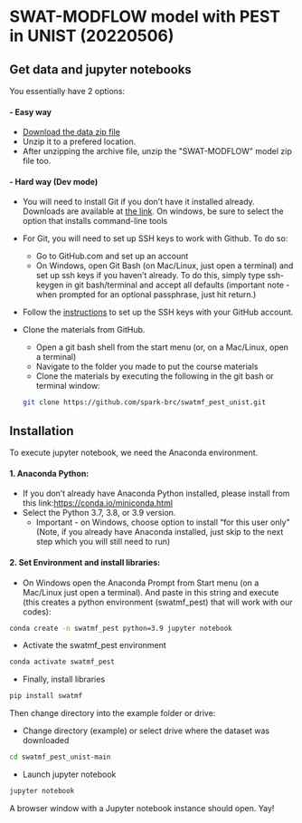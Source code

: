 # SWAT-MODFLOW model with PEST in UNIST (20220506)

## Get data and jupyter notebooks
You essentially have 2 options:

#### - Easy way
- [Download the data zip file](https://github.com/spark-brc/swatmf_pest_unist/archive/refs/heads/main.zip)
- Unzip it to a prefered location.
- After unzipping the archive file, unzip the "SWAT-MODFLOW" model zip file too.

#### - Hard way (Dev mode)  
- You will need to install Git if you don’t have it installed already. Downloads are available at [the link](https://git-scm.com/download). On windows, be sure to select the option that installs command-line tools  
- For Git, you will need to set up SSH keys to work with Github. To do so:
    - Go to GitHub.com and set up an account
    - On Windows, open Git Bash (on Mac/Linux, just open a terminal) and set up ssh keys if you haven’t already. To do this, simply type ssh-keygen in git bash/terminal and accept all defaults (important note - when prompted for an optional passphrase, just hit return.)  
- Follow the [instructions](https://help.github.com/articles/adding-a-new-ssh-key-to-your-github-account/) to set up the SSH keys with your GitHub account.
- Clone the materials from GitHub.
    - Open a git bash shell from the start menu (or, on a Mac/Linux, open a terminal)
    - Navigate to the folder you made to put the course materials
    - Clone the materials by executing the following in the git bash or terminal window:    

    ```bash
    git clone https://github.com/spark-brc/swatmf_pest_unist.git
    ```  
        
## Installation
To execute jupyter notebook, we need the Anaconda environment.

#### 1. Anaconda Python:
- If you don’t already have Anaconda Python installed, please install from this link:https://conda.io/miniconda.html  
- Select the Python 3.7, 3.8, or 3.9 version. 
    * Important - on Windows, choose option to install “for this user only” (Note, if you already have Anaconda installed, just skip to the next step which you will still need to run)

#### 2. Set Environment and install libraries:
- On Windows open the Anaconda Prompt from Start menu (on a Mac/Linux just open a terminal). And paste in this string and execute (this creates a python environment (swatmf_pest) that will work with our codes):
```bash
conda create -n swatmf_pest python=3.9 jupyter notebook
```
- Activate the swatmf_pest environment
```bash
conda activate swatmf_pest 
```
- Finally, install libraries 
```bash
pip install swatmf
```

Then change directory into the example folder or drive:  
- Change directory (example) or select drive where the dataset was downloaded
```bash
cd swatmf_pest_unist-main
```  
- Launch jupyter notebook 
```bash
jupyter notebook
```

A browser window with a Jupyter notebook instance should open. Yay!
